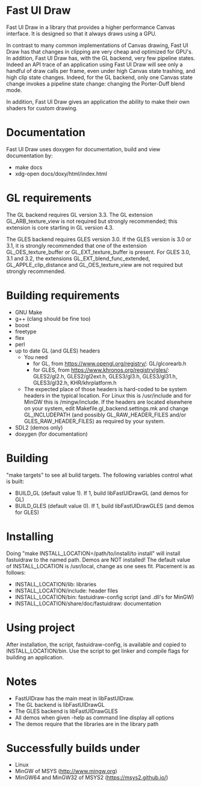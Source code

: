 Fast UI Draw
============

Fast UI Draw in a library that provides a higher performance Canvas interface.
It is designed so that it always draws using a GPU.

In contrast to many common implementations of Canvas drawing, Fast UI Draw
has that changes in clipping are very cheap and optimized for GPU's. In
addition, Fast UI Draw has, with the GL backend, very few pipeline states.
Indeed an API trace of an application using Fast UI Draw will see only a
handful of draw calls per frame, even under high Canvas state trashing,
and high clip state changes. Indeed, for the GL backend, only one Canvas
state change invokes a pipeline state change: changing the Porter-Duff blend
mode.

In addition, Fast UI Draw gives an application the ability to make their
own shaders for custom drawing.

Documentation
=============
  Fast UI Draw uses doxygen for documentation, build and view documentation by:
  - make docs
  - xdg-open docs/doxy/html/index.html

GL requirements
=====================
  The GL backend requires GL version 3.3. The GL extension GL_ARB_texture_view
  is not required but strongly recommended; this extension is core starting in
  GL version 4.3.

  The GLES backend requires GLES version 3.0. If the GLES version is 3.0 or 3.1,
  it is strongly recommended that one of the extension GL_OES_texture_buffer or
  GL_EXT_texture_buffer is present. For GLES 3.0, 3.1 and 3.2, the extensions
  GL_EXT_blend_func_extended, GL_APPLE_clip_distance and GL_OES_texture_view
  are not required but strongly recommended.

Building requirements
=====================
 - GNU Make
 - g++ (clang should be fine too)
 - boost
 - freetype
 - flex
 - perl
 - up to date GL (and GLES) headers
   - You need
      - for GL, from https://www.opengl.org/registry/: GL/glcorearb.h
      - for GLES, from https://www.khronos.org/registry/gles/: GLES2/gl2.h, GLES2/gl2ext.h, GLES3/gl3.h, GLES3/gl31.h, GLES3/gl32.h, KHR/khrplatform.h
   - The expected place of those headers is hard-coded to be system
     headers in the typical location. For Linux this is /usr/include
     and for MinGW this is /mingw/include. If the headers are located
     elsewhere on your system, edit Makefile.gl_backend.settings.mk
     and change GL_INCLUDEPATH (and possibly GL_RAW_HEADER_FILES and/or
     GLES_RAW_HEADER_FILES) as required by your system.
 - SDL2 (demos only)
 - doxygen (for documentation)

Building
========
  "make targets" to see all build targets.
  The following variables control what is built:
   - BUILD_GL (default value 1). If 1, build libFastUIDrawGL (and demos for GL)
   - BUILD_GLES (default value 0). If 1, build libFastUIDrawGLES (and demos for GLES)

Installing
==========
  Doing "make INSTALL_LOCATION=/path/to/install/to install"
  will install fastuidraw to the named path. Demos are NOT
  installed! The default value of INSTALL_LOCATION is
  /usr/local, change as one sees fit. Placement is as follows:
   - INSTALL_LOCATION/lib: libraries
   - INSTALL_LOCATION/include: header files
   - INSTALL_LOCATION/bin: fastuidraw-config script (and .dll's for MinGW)
   - INSTALL_LOCATION/share/doc/fastuidraw: documentation


Using project
=============
  After installation, the script, fastuidraw-config, is available
  and copied to INSTALL_LOCATION/bin. Use the script to get
  linker and compile flags for building an application.

Notes
=====
  - FastUIDraw has the main meat in libFastUIDraw.
  - The GL backend is libFastUIDrawGL
  - The GLES backend is libFastUIDrawGLES
  - All demos when given -help as command line display all options
  - The demos require that the libraries are in the library path

Successfully builds under
=========================
 - Linux
 - MinGW of MSYS (http://www.mingw.org)
 - MinGW64 and MinGW32 of MSYS2 (https://msys2.github.io/)